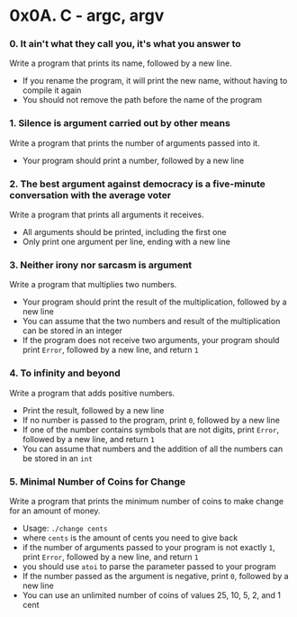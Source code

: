# 0x0A. C - argc, argv

### 0. It ain't what they call you, it's what you answer to  

Write a program that prints its name, followed by a new line. 
  
* If you rename the program, it will print the new name, without having to compile it again  
* You should not remove the path before the name of the program  

### 1. Silence is argument carried out by other means  

Write a program that prints the number of arguments passed into it.  
  
* Your program should print a number, followed by a new line  

### 2. The best argument against democracy is a five-minute conversation with the average voter  

Write a program that prints all arguments it receives.  
  
* All arguments should be printed, including the first one  
* Only print one argument per line, ending with a new line  

### 3. Neither irony nor sarcasm is argument  

Write a program that multiplies two numbers.  
  
* Your program should print the result of the multiplication, followed by a new line  
* You can assume that the two numbers and result of the multiplication can be stored in an integer  
* If the program does not receive two arguments, your program should print `Error`, followed by a new line, and return `1`  

### 4. To infinity and beyond

Write a program that adds positive numbers.  
  
* Print the result, followed by a new line  
* If no number is passed to the program, print `0`, followed by a new line  
* If one of the number contains symbols that are not digits, print `Error`, followed by a new line, and return `1`  
* You can assume that numbers and the addition of all the numbers can be stored in an `int`  

### 5. Minimal Number of Coins for Change

Write a program that prints the minimum number of coins to make change for an amount of money.  
  
* Usage: `./change cents`  
* where `cents` is the amount of cents you need to give back  
* if the number of arguments passed to your program is not exactly `1`, print `Error`, followed by a new line, and return `1`  
* you should use `atoi` to parse the parameter passed to your program  
* If the number passed as the argument is negative, print `0`, followed by a new line  
* You can use an unlimited number of coins of values 25, 10, 5, 2, and 1 cent  
